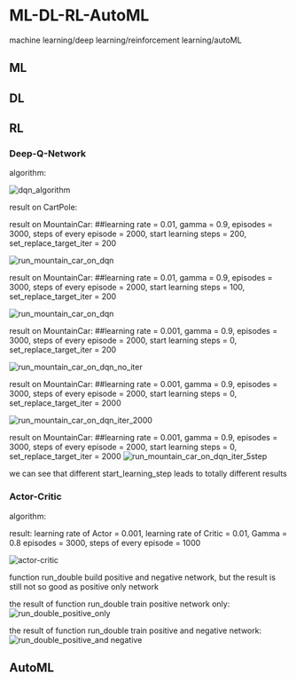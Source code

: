 # ML-DL-RL-AutoML
machine learning/deep learning/reinforcement learning/autoML

## ML

## DL

## RL
### Deep-Q-Network
algorithm:

![dqn_algorithm](./images/dqn_algorithm.png)

result on CartPole:

result on MountainCar: ##learning rate = 0.01, gamma = 0.9, episodes = 3000, steps of every episode = 2000, start learning steps = 200, set_replace_target_iter = 200

![run_mountain_car_on_dqn](./images/run_mountain_car_on_dqn.PNG)

result on MountainCar: ##learning rate = 0.01, gamma = 0.9, episodes = 3000, steps of every episode = 2000, start learning steps = 100, set_replace_target_iter = 200

![run_mountain_car_on_dqn](./images/run_mountain_car_on_dqn_diff.PNG)

result on MountainCar: ##learning rate = 0.001, gamma = 0.9, episodes = 3000, steps of every episode = 2000, start learning steps = 0, set_replace_target_iter = 200

![run_mountain_car_on_dqn_no_iter](./images/run_mountain_car_on_dqn_no_iter.PNG)

result on MountainCar: ##learning rate = 0.001, gamma = 0.9, episodes = 3000, steps of every episode = 2000, start learning steps = 0, set_replace_target_iter = 2000

![run_mountain_car_on_dqn_iter_2000](./images/run_mountain_car_on_dqn_iter_2000.PNG)

result on MountainCar: ##learning rate = 0.001, gamma = 0.9, episodes = 3000, steps of every episode = 2000, start learning steps = 0, set_replace_target_iter = 2000
![run_mountain_car_on_dqn_iter_5step](./images/run_mountain_car_on_dqn_iter_5step.PNG)

we can see that different start_learning_step leads to totally different results

### Actor-Critic
algorithm:

result:
learning rate of Actor = 0.001, learning rate of Critic = 0.01, Gamma = 0.8
episodes = 3000, steps of every episode = 1000

![actor-critic](./images/actor-critic.png)

function run_double build positive and negative network, but the result is still not so good as positive only network

the result of function run_double train positive network only:
![run_double_positive_only](./images/run_double_positive_only.png)

the result of function run_double train positive and negative network:
![run_double_positive_and negative](./images/run_double_positive_and_negative.png)

## AutoML
